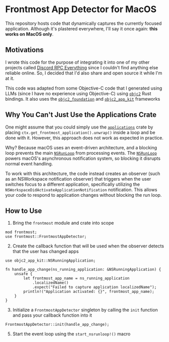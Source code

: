 # Frontmost App Detector for MacOS

This repository hosts code that dynamically captures the currently focused application. Although it's plastered everywhere, I'll say it once again: **this works on MacOS only**.

## Motivations

I wrote this code for the purpose of integrating it into one of my other projects called [Discord RPC Everything](https://github.com/kllarena07/discord-rpc-everything) since I couldn't find anything else reliable online. So, I decided that I'd also share and open source it while I'm at it.

This code was adapted from some Objective-C code that I generated using LLMs (since I have no experience using Objective-C) using [`objc2`](https://docs.rs/objc2/latest/objc2/index.html) Rust bindings. It also uses the [`objc2_foundation`](https://docs.rs/objc2-foundation/latest/objc2_foundation/) and [`objc2_app_kit`](https://docs.rs/objc2-app-kit/0.3.1/objc2_app_kit/) frameworks

## Why You Can't Just Use the Applications Crate

One might assume that you could simply use the [`applications`](https://crates.io/crates/applications) crate by placing `ctx.get_frontmost_application().unwrap()` inside a loop and be done with it. However, this approach does not work as expected in practice.

Why? Because macOS uses an event-driven architecture, and a blocking loop prevents the main [`NSRunLoop`](https://developer.apple.com/documentation/Foundation/RunLoop?language=objc) from processing events. The [`NSRunLoop`](https://developer.apple.com/documentation/Foundation/RunLoop?language=objc) powers macOS's asynchronous notification system, so blocking it disrupts normal event handling.

To work with this architecture, the code instead creates an observer (such as an NSWorkspace notification observer) that triggers when the user switches focus to a different application, specifically utilizing the `NSWorkspaceDidActivateApplicationNotification` notification. This allows your code to respond to application changes without blocking the run loop.

## How to Use
1. Bring the `frontmost` module and crate into scope
```
mod frontmost;
use frontmost::FrontmostAppDetector;
```
2. Create the callback function that will be used when the observer detects that the user has changed apps
```
use objc2_app_kit::NSRunningApplication;

fn handle_app_change(ns_running_application: &NSRunningApplication) {
    unsafe {
        let frontmost_app_name = ns_running_application
            .localizedName()
            .expect("Failed to capture application localizedName");
        println!("Application activated: {}", frontmost_app_name);
    }
}
```
3. Initialize a `FrontmostAppDetector` singleton by calling the `init` function and pass your callback function into it
```
FrontmostAppDetector::init(handle_app_change);
```
5. Start the event loop using the `start_nsrunloop!()` macro
